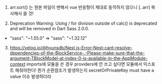 1. arr.sort() 는 원본 파일이 변해서 vue 반응형이 제대로 동작하지 않으니 [..arr] 복사해서 쓸 것!

2. Deprecation Warning: Using / for division outside of calc() is deprecated and will be removed in Dart Sass 2.0.0.

- "sass": "~1.55.0" => "sass": "~1.32.12"

3. https://velog.io/@hyunsdb/Nest.js-Error-Nest-cant-resolve-dependencies-of-the-BlockService-.-Please-make-sure-that-the-argument-TBlockModel-at-index-0-is-available-in-the-AppModule-context
   imports에 모듈을 쓴 경우 providers에 안 쓰고 싶다면 모듈에서 익스포트 해줘야한다!
   뭔가 순환참조가 발생하는지
   secretOrPrivateKey must have a value 이슈 발생하더라
